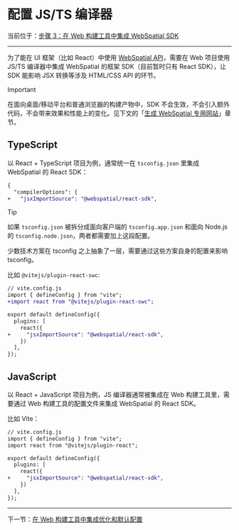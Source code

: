 
# 配置 JS/TS 编译器

当前位于：[步骤 3：在 Web 构建工具中集成 WebSpatial SDK](step-3-integrate-webspatial-sdk-into-web-build-tools.md)

---

为了能在 UI 框架（比如 React）中使用 [WebSpatial API]()，需要在 Web 项目使用 JS/TS 编译器中集成 WebSpatial 的框架 SDK（目前暂时只有 React SDK），让 SDK 能影响 JSX 转换等涉及 HTML/CSS API 的环节。

> [!IMPORTANT]
> 在面向桌面/移动平台和普通浏览器的构建产物中，SDK 不会生效，不会引入额外代码，不会带来效果和性能上的变化。见下文的「[生成 WebSpatial 专用网站](generate-a-webspatial-specific-website.md)」章节。

## TypeScript

以 React + TypeScript 项目为例，通常统一在 `tsconfig.json` 里集成 WebSpatial 的 React SDK：

```diff
{
  "compilerOptions": {
+   "jsxImportSource": "@webspatial/react-sdk",
```

> [!TIP]
> 如果 `tsconfig.json` 被拆分成面向客户端的 `tsconfig.app.json` 和面向 Node.js 的 `tsconfig.node.json`，两者都需要加上这段配置。

少数技术方案在 tsconfig 之上抽象了一层，需要通过这些方案自身的配置来影响 tsconfig。

比如 `@vitejs/plugin-react-swc`:

```diff
// vite.config.js
import { defineConfig } from "vite";
+import react from "@vitejs/plugin-react-swc";

export default defineConfig({
  plugins: [
    react({
+     "jsxImportSource": "@webspatial/react-sdk",
    })
  ],
});
```

## JavaScript

以 React + JavaScript 项目为例，JS 编译器通常被集成在 Web 构建工具里，需要通过 Web 构建工具的配置文件来集成 WebSpatial 的 React SDK。

比如 Vite：

```diff
// vite.config.js
import { defineConfig } from "vite";
import react from "@vitejs/plugin-react";

export default defineConfig({
  plugins: [
    react({
+     "jsxImportSource": "@webspatial/react-sdk",
    })
  ],
});
```

---
下一节：[在 Web 构建工具中集成优化和默认配置](add-optimizations-and-defaults-to-web-build-tools.md)

